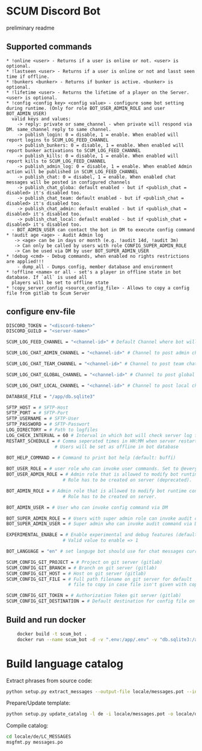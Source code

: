 # SCUM Discord Bot

preliminary readme

## Supported commands

    * !online <user> - Returns if a user is online or not. <user> is optional.
    * !lastseen <user> - Returns if a user is online or not and lasst seen time if offline.
    * !bunkers <bunker> - Returns if bunker is active. <bunker> is optional.
    * !lifetime <user> - Returns the lifetime of a player on the Server. <user> is optional.
    * !config <config key> <config value> - configure some bot setting during runtime. (Only for role BOT_USER_ADMIN_ROLE and user BOT_ADMIN_USER)
      valid keys and values:
        -> reply: private or same_channel - when private will respond via DM. same_channel reply to same channel.
        -> publish_login: 0 = disable, 1 = enable. When enabled will report logins to SCUM_LOG_FEED_CHANNEL
        -> publish_bunkers: 0 = disable, 1 = enable. When enabled will report bunker activations to SCUM_LOG_FEED_CHANNEL
        -> publish_kills: 0 = disable, 1 = enable. When enabled will report kills to SCUM_LOG_FEED_CHANNEL
        -> publish_admin_log: 0 = disable, 1 = enable. When enabled Admin action will be published in SCUM_LOG_FEED_CHANNEL
        -> publish_chat: 0 = disabel, 1 = enable. When enabled chat messages will be posted in configured channels
        -> publish_chat_globa: default enabled - but if <publish_chat = disabled> it's disabled too.
        -> publish_chat_team: default enabled - but if <publish_chat = disabled> it's disabled too.
        -> publish_chat_admin: default enabled - but if <publish_chat = disabled> it's disabled too.
        -> publish_chat_local: default enabled - but if <publish_chat = disabled> it's disabled too.
      - BOT_ADMIN_USER can contact the bot in DM to execute config command
    * !audit age <age> - Audit Admin log
       -> <age> can be in days or month (e.g. !audit 14d, !audit 3m)
       -> Can only be called by users with role CONFIG_SUPER_ADMIN_ROLE
       -> Can be used via DM by user BOT_SUPER_ADMIN_USER
    * !debug <cmd> - Debug commands, when enabled no rights restrictions are applied!!!
        - dump_all - Dumps config, member database and environment
    * !offline <name> or all - set's a player in offline state in bot database. If `all` is used all 
      players will be set to offline state
    * !copy_server_config <source_config_file> - Allows to copy a config file from gitlab to Scum Server

## configure env-file
```bash
DISCORD_TOKEN = "<discord-token>"
DISCORD_GUILD = "<server-name>"

SCUM_LOG_FEED_CHANNEL = "<channel-id>" # Default Channel where bot will post all messages

SCUM_LOG_CHAT_ADMIN_CHANNEL = "<channel-id>" # Channel to post admin chat messages - if not defined default channel will be used

SCUM_LOG_CHAT_TEAM_CHANNEL = "<channel-id>" # Channel to post team chat messages - if not defined default channel will be used

SCUM_LOG_CHAT_GLOBAL_CHANNEL = "<channel-id>" # Channel to post global chat messages - if not defined default channel will be used

SCUM_LOG_CHAT_LOCAL_CHANNEL = "<channel-id>" # Channel to post local chat messages - if not defined default channel will be used

DATABASE_FILE = "/app/db.sqlite3"

SFTP_HOST = # SFTP-Host
SFTP_PORT = # SFTP-Port
SFTP_USERNAME = # SFTP-User
SFTP_PASSWORD = # SFTP-Passwort
LOG_DIRECTORY = # Path to logfiles
LOG_CHECK_INTERVAL = 60 # Interval in which bot will check server log files (default: 60 seconds)
RESTART_SCHEDULE = # Comma seperated times in HH:MM when server restarts happen
                  # Users will be set as offline in bot database
                  
BOT_HELP_COMMAND = # Command to print bot help (default: buffi)

BOT_USER_ROLE = # user role who can invoke user commands. Set to @everyone for global access
BOT_USER_ADMIN_ROLE = # Admin role that is allowed to modify bot runtime configuration (default: sbot_admin)
                     # Role has to be created on server (deprecated).

BOT_ADMIN_ROLE = # Admin role that is allowed to modify bot runtime configuration (default: sbot_admin)
                     # Role has to be created on server.

BOT_ADMIN_USER = # User who can invoke config command via DM

BOT_SUPER_ADMIN_ROLE = # Users with super admin role can invoke audit command
BOT_SUPER_ADMIN_USER = # Super admin who can invoke audit command via DM

EXPERIMENTAL_ENABLE = # Enable experimental and debug features (default: disabled)
                     # Valid value to enable => 1

BOT_LANGUAGE = "en" # set languge bot should use for chat messages currently supported: en, de

SCUM_CONFIG_GIT_PROJECT = # Project on git server (gitlab)
SCUM_CONFIG_GIT_BRANCH = # Branch on git server (gitlab)
SCUM_CONFIG_GIT_HOST = # Host on git server (gitlab)
SCUM_CONFIG_GIT_FILE = # Full path filename on git server for default
                       # file to copy in case file isn't given with copy command (gitlab)

SCUM_CONFIG_GIT_TOKEN = # Authorization Token git server (gitlab)
SCUM_CONFIG_GIT_DESTINATION = # Default destination for config file on scum server (full path and filename)

```

## Build and run docker
```bash
    docker build -t scum_bot .
    docker run --name scum_bot -d -v ".env:/app/.env" -v "db.sqlite3:/app/db.sqlite3" scum_bot
```

# Build language catalog

Extract phrases from source code:
```bash
python setup.py extract_messages --output-file locale/messages.pot --input-dirs ./
```

Prepare/Update template:
```bash
python setup.py update_catalog -l de -i locale/messages.pot -o locale/de/LC_MESSAGES/messages.po
```

Compile catalog:
```bash
cd locale/de/LC_MESSAGES
msgfmt.py messages.po
```
